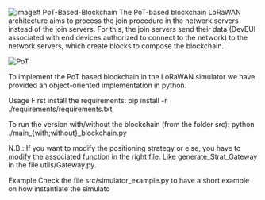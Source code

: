 ![image](https://github.com/user-attachments/assets/ed097645-525c-45f0-8cb2-0bd1a94e0410)# PoT-Based-Blockchain
The PoT-based blockchain LoRaWAN architecture aims to process the join procedure in the network servers instead of the join servers. For this, the join servers send their data (DevEUI associated with end devices authorized to connect to the network) to the network servers, which create blocks to compose the blockchain.

![PoT](https://github.com/user-attachments/assets/3dfeebe9-6544-4b09-bda2-2a2ee0c73f3b)

To implement the PoT based blockchain in  the LoRaWAN simulator we have provided an object-oriented implementation in python.

Usage
First install the requirements: pip install -r ./requirements/requirements.txt

To run the version with/without the blockchain (from the folder src): python ./main_{with;without}_blockchain.py

N.B.: If you want to modify the positioning strategy or else, you have to modify the associated function in the right file. Like generate_Strat_Gateway in the file utils/Gateway.py.

Example
Check the file src/simulator_example.py to have a short example on how instantiate the simulato
